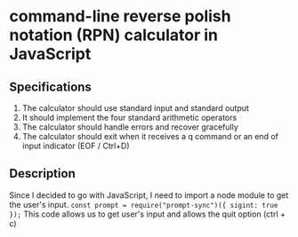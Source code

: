 # command-line reverse polish notation (RPN) calculator in JavaScript

## Specifications
1. The calculator should use standard input and standard output
2. It should implement the four standard arithmetic operators
3. The calculator should handle errors and recover gracefully
4. The calculator should exit when it receives a q command or an end of input indicator (EOF / Ctrl+D)

## Description
Since I decided to go with JavaScript, I need to import a node module to get the user's input. 
`const prompt = require("prompt-sync")({ sigint: true });` This code allows us to get user's input and allows the quit option (ctrl + c)